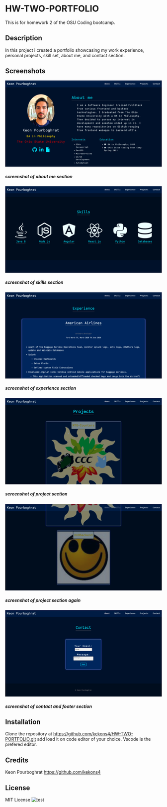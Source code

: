 # HW-TWO-PORTFOLIO
This is for homework 2 of the OSU Coding bootcamp.

## Description
In this project i created a portfolio showcasing my work experience, personal projects, skill set, about me, and contact section.

## Screenshots

![screenshot one](/assets/images/screenshots/screenhot_one.png)
##### screenshot of about me section

![screenshot two](/assets/images/screenshots/screenshot_two.png)
##### screenshot of skills section

![screenshot three](/assets/images/screenshots/screenshot_three.png)
##### screenshot of experience section

![screenshot four](/assets/images/screenshots/screenshot_four.png)
##### screenshot of project section

![screenshot five](/assets/images/screenshots/screenshot_five.png)
##### screenshot of project section again

![screenshot six](/assets/images/screenshots/screenshot_six.png)
##### screenshot of contact and footer section

## Installation
Clone the repository at https://github.com/kekons4/HW-TWO-PORTFOLIO.git add load it on
code editor of your choice. Vscode is the prefered editor.

## Credits
Keon Pourboghrat https://github.com/kekons4


## License
MIT License
![test](https://img.shields.io/apm/l/test)
